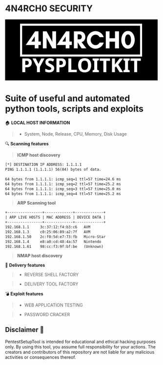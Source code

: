 # 4N4RCH0 SECURITY

![alt text](img/4n4rch0-pysploitkit-banner.png)

# Suite of useful and automated python tools, scripts and exploits

🏠 **LOCAL HOST INFORMATION**

> - System, Node, Release, CPU, Memory, Disk Usage

🔍 **Scanning features**

> **ICMP host discovery**

```
[*] DESTINATION IP ADDRESS: 1.1.1.1
PING 1.1.1.1 (1.1.1.1) 56(84) bytes of data.

64 bytes from 1.1.1.1: icmp_seq=1 ttl=57 time=24.6 ms
64 bytes from 1.1.1.1: icmp_seq=2 ttl=57 time=25.2 ms
64 bytes from 1.1.1.1: icmp_seq=3 ttl=57 time=25.0 ms
64 bytes from 1.1.1.1: icmp_seq=4 ttl=57 time=25.2 ms

```
 
> **ARP Scanning tool**

```
+----------------+-------------+-------------+
| ARP LIVE HOSTS | MAC ADDRESS | DEVICE DATA |
+----------------+-------------+-------------+
192.168.1.1     3c:37:12:f4:b3:c6   AVM
192.168.1.3     c0:25:06:89:a2:7f   AVM
192.168.1.50    2c:f0:5d:e7:73:fb   Micro-Star
192.168.1.4     e8:a0:cd:48:4a:57   Nintendo
192.168.1.61    98:cc:f3:9f:bf:be   (Unknown)
```

> **NMAP host discovery**



🚀 **Delivery features**

> - REVERSE SHELL FACTORY

> - DELIVERY TOOL FACTORY

💣 **Exploit features**

> - WEB APPLICATION TESTING

> - PASSWORD CRACKER

## Disclaimer 🚫

PentestSetupTool is intended for educational and ethical hacking purposes only. By using this tool, you assume full responsibility for your actions. The creators and contributors of this repository are not liable for any malicious activities or consequences thereof.
